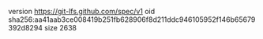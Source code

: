 version https://git-lfs.github.com/spec/v1
oid sha256:aa41aab3ce008419b251fb628906f8d211ddc946105952f146b65679392d8294
size 2638
